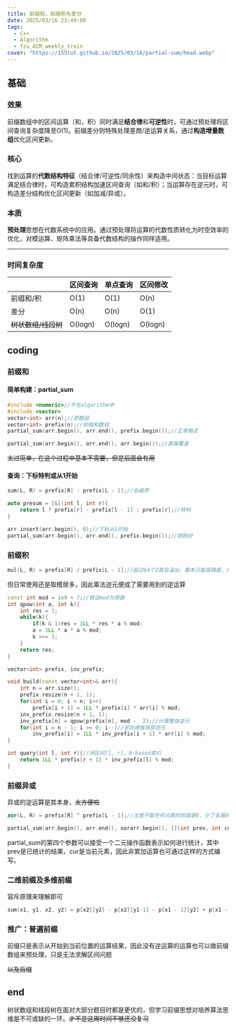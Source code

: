 ```yaml
---
title: 前缀和，前缀积与差分
date: 2025/03/16 23:49:00
tags:
  - C++
  - Algorithm
  - fzu_ACM_weekly_train
cover: "https://155tut.github.io/2025/03/16/partial-sum/head.webp"
---
```

## 基础

### 效果

前缀数组中的区间运算（和，积）同时满足**结合律**和**可逆性**时，可通过预处理将区间查询复杂度降至O(1)。前缀差分则特殊处理差商/逆运算关系，通过**构造增量数组**优化区间更新。

### 核心

找到运算的**代数结构特征**（结合律/可逆性/同余性）来构造中间状态：当目标运算满足结合律时，可构造累积结构加速区间查询（如和/积）；当运算存在逆元时，可构造差分结构优化区间更新（如加减/异或）。

### 本质

**预处理**思想在代数系统中的应用。通过预处理将运算的代数性质转化为时空效率的优化，对模运算、矩阵乘法等具备代数结构的操作同样适用。

------

### 时间复杂度

|                     | 区间查询 | 单点查询 | 区间修改 |
| ------------------- | -------- | -------- | -------- |
| 前缀和/积           | O(1)     | O(1)     | O(n)     |
| 差分                | O(n)     | O(n)     | O(1)     |
| ~~树状数组/线段树~~ | O(logn)  | O(logn)  | O(logn)  |

## coding

### 前缀和

#### 简单构建：partial_sum

```c++
#include <numeric>//不在algorithm中
#include <vector>
vector<int> arr(n);//原数组
vector<int> prefix(n);//前缀和数组
partial_sum(arr.begin(), arr.end(), prefix.begin());//正常格式

partial_sum(arr.begin(), arr.end(), arr.begin());//直接覆盖
```

~~太过简单，在这个过程中基本不需要，但是后面会有用~~

#### 查询：下标特判或从1开始

```c++
sum(L, R) = prefix[R] - prefix[L - 1];//会越界

auto presum = [&](int l, int r){
    return l ? prefix[r] - prefix[l - 1] : prefix[r];//特判
}

arr.insert(arr.begin(), 0);//下标从1开始
partial_sum(arr.begin(), arr.end(), prefix.begin());//刚刚好
```

### 前缀积

```c++
mul(L, R) = prefix[R] / prefix[L - 1];//超过64个2就会溢出，基本只能高精度，用处不大
```

但日常使用还是取模居多，因此乘法逆元便成了需要用到的逆运算

```c++
const int mod = 1e9 + 7;//假设mod为质数
int qpow(int a, int k){
    int res = 1;
    while(k){
        if(k & 1)res = 1LL * res * a % mod;
        a = 1LL * a * a % mod;
        k >>= 1;
    }
    return res;
}

vector<int> prefix, inv_prefix;

void build(const vector<int>& arr){
    int n = arr.size();
    prefix.resize(n + 1, 1);
    for(int i = 0; i < n; i++) 
        prefix[i + 1] = 1LL * prefix[i] * arr[i] % mod;
    inv_prefix.resize(n + 1, 1);
    inv_prefix[n] = qpow(prefix[n], mod -  2);//计算整体逆元
    for(int i = n - 1; i >= 0; i--)//逆向递推局部逆元
        inv_prefix[i] = 1LL * inv_prefix[i + 1] * arr[i] % mod;
}

int query(int l, int r){//闭区间[l, r]，0-based索引
    return 1LL * prefix[r + 1] * inv_prefix[l] % mod;
}
```

### 前缀异或

异或的逆运算是其本身，~~太方便啦~~

```c++
xor(L, R) = prefix[R] ^ prefix[L - 1];//注意不取任何元素的前缀是0，少了会漏统计

partial_sum(arr.begin(), arr.end(), xorarr.begin(), [](int prev, int cur){return prev ^ cur;});
```

partial_sum的第四个参数可以接受一个二元操作函数表示如何进行统计，其中prev是已统计的结果，cur是当前元素，因此非累加运算也可通过这样的方式编写。

### 二维前缀及多维前缀

容斥原理来理解即可

```c++
sum(x1, y1, x2, y2) = p[x2][y2] - p[x2][y1-1] - p[x1 - 1][y2] + p[x1 - 1][y1 - 1];
```

### 推广：普遍前缀

前缀只是表示从开始到当前位置的运算结果，因此没有逆运算的运算也可以做前缀数组来预处理，只是无法求解区间问题

~~以及后缀~~

## end

树状数组和线段树在面对大部分题目时都是更优的，但学习前缀思想对培养算法思维是不可或缺的一环。~~才不是这周时间不够还没复习~~
